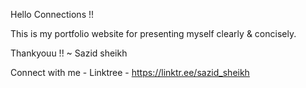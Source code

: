 Hello Connections !!

  This is my portfolio website for presenting myself clearly & concisely.

Thankyouu !!
~ Sazid sheikh

Connect with me -
Linktree - https://linktr.ee/sazid_sheikh

